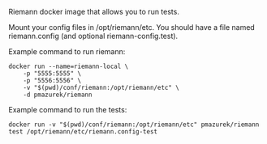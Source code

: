 Riemann docker image that allows you to run tests.

Mount your config files in /opt/riemann/etc. You should have a file named riemann.config (and optional riemann-config.test).

Example command to run riemann:

```
docker run --name=riemann-local \
    -p "5555:5555" \
    -p "5556:5556" \
    -v "$(pwd)/conf/riemann:/opt/riemann/etc" \
    -d pmazurek/riemann
```


Example command to run the tests:
```
docker run -v "$(pwd)/conf/riemann:/opt/riemann/etc" pmazurek/riemann test /opt/riemann/etc/riemann.config-test
```
